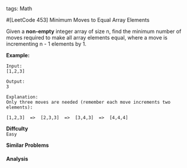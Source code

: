 tags: Math

#[LeetCode 453] Minimum Moves to Equal Array Elements

Given a **non-empty** integer array of size n, find the minimum number of moves required to make all array elements equal, 
where a move is incrementing n - 1 elements by 1.

**Example:**

    Input:
    [1,2,3]
    
    Output:
    3
    
    Explanation:
    Only three moves are needed (remember each move increments two elements):
    
    [1,2,3]  =>  [2,3,3]  =>  [3,4,3]  =>  [4,4,4]
    


**Diffculty**  
`Easy`

**Similar Problems**  


#### Analysis


